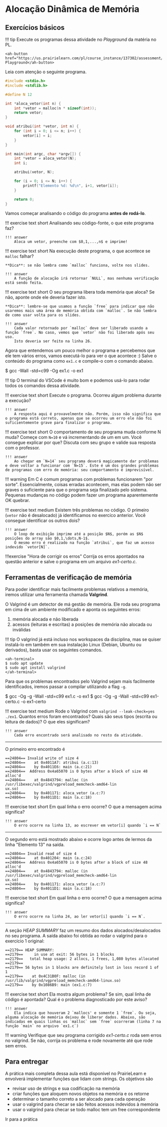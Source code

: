 #  Alocação Dinâmica de Memória


<ah-external-content src="/0-linguagem-C/slides-malloc.html"/>


## Exercícios básicos

!!! tip
    Execute os programas dessa atividade no *Playground* da matéria no PL. 

    <ah-button href="https://us.prairielearn.com/pl/course_instance/137302/assessment/2352640">Abrir Playground</ah-button>

Leia com atenção o seguinte programa.

```c linenums="1"
#include <stdio.h>
#include <stdlib.h>

#define N 12

int *aloca_vetor(int n) {
    int *vetor = malloc(n * sizeof(int));
    return vetor;
}

void atribui(int *vetor, int n) {
    for (int i = 0; i <= n; i++) { 
        vetor[i] = i;
    }
}

int main(int argc, char *argv[]) {
    int *vetor = aloca_vetor(N);
    int i;

    atribui(vetor, N);

    for (i = 0; i <= N; i++) { 
        printf("Elemento %d: %d\n", i+1, vetor[i]);
    }

    return 0;
}
```

Vamos começar analisando o código do programa **antes de rodá-lo**. 

!!! exercise text short
    Analisando seu código-fonte, o que este programa faz?

    !!! answer
        Aloca um vetor, preenche com $0,1,...,n$ e imprime!

!!! exercise text short
    Na execução deste programa, o que acontece se `malloc` falhar? 

    **Dica**: se não lembra como `malloc` funciona, volte nos slides.

    !!! answer
        A função de alocação irá retornar `NULL`, mas nenhuma verificação está sendo feita.

!!! exercise text short
    O seu programa libera toda memória que aloca? Se não, aponte onde ele deveria fazer isto.

    **Dica**: lembre-se que usamos a função `free` para indicar que não usaremos mais uma área de memória obtida com `malloc`. Se não lembra de como usar volta para os slides.

    !!! answer
        Cada valor retornado por `malloc` deve ser liberado usando a função `free`. No caso, vemos que `vetor` não foi liberado após seu uso.
        Isto deveria ser feito na linha 26.


Agora que entendemos um pouco melhor o programa e percebemos que ele tem vários erros, vamos executá-lo para ver o que acontece :) Salve o conteúdo do programa como `ex1.c` e compile-o com o comando abaixo.


<ah-terminal>
$ gcc -Wall -std=c99 -Og ex1.c -o ex1
</ah-terminal>

!!! tip 
    O terminal do VSCode é muito bom e podemos usá-lo para rodar todos os comandos dessa atividade. 

!!! exercise text short
    Execute o programa. Ocorreu algum problema durante a execução?

    !!! answer
        A resposta aqui é provavelmente não. Porém, isso não significa que o programa está correto, apenas que se ocorreu um erro ele não foi suficientemente grave para finalizar o programa.

!!! exercise text short
    O comportamento de seu programa muda conforme N muda? Começe com `N=10` e vá incrementando de um em um. Você consegue explicar por que? Discuta com seu grupo e valide sua resposta com o professor.

    !!! answer
        Ao chegar em `N=14` seu programa deverá magicamente dar problemas e deve voltar a funcionar com `N=15`. Este é um dos grandes problemas de programas com erro de memória: seu comportamento é imprevisível.

!!! warning 
    Em C é comum programas com problemas funcionarem "por sorte". Essencialmente, coisas erradas acontecem, mas elas podem não ser graves o suficiente para que o programa seja finalizado pelo sistema. Pequenas mudanças no código podem fazer um programa aparentemente OK quebrar. 

!!! exercise text medium
    Existem três problemas no código. O primeiro (`vetor` não é desalocado) já identificamos no exercíco anterior. Você consegue identificar os outros dois?

    !!! answer
        O loop de exibição imprime até a posição $N$, porém as $N$ posições do array são $0,1,\dots,N-1$.
        O mesmo erro é realizado na função `atribui`, que faz um acesso indevido `vetor[N]`.

!!!exercise "Hora de corrigir os erros"
    Corrija os erros apontados na questão anterior e salve o programa em um arquivo *ex1-certo.c*.

## Ferramentas de verificação de memória

Para poder identificar mais facilmente problemas relativos a memória, iremos utilizar uma ferramenta chamada **Valgrind**.

O Valgrind é um detector de má gestão de memória. Ele roda seu programa em cima de um ambiente modificado e aponta os seguintes erros:

1. memória alocada e não liberada
1. acessos (leituras e escritas) a posições de memória não alocada ou inválidas


!!! tip
    O valgrind já está incluso nos workspaces da disciplina, mas se quiser instalá-lo em também em sua instalação Linux (Debian, Ubuntu ou derivados), basta usar os seguintes comandos.

    <ah-terminal>
    $ sudo apt update
    $ sudo apt install valgrind
    </ah-terminal>

Para que os problemas encontrados pelo Valgrind sejam mais facilmente identificados, iremos passar a compilar utilizando a flag `-g`.

<ah-terminal>
$ gcc -Og -g -Wall -std=c99 ex1.c -o ex1
$ gcc -Og -g -Wall -std=c99 ex1-certo.c -o ex1-certo
</ah-terminal>

!!! exercise text medium
    Rode o Valgrind com `valgrind --leak-check=yes ./ex1`. Quantos erros foram encontrados? Quais são seus tipos (escrita ou leitura de dados)? O que eles significam?

    !!! answer
        Cada erro encontrado será analisado no resto da atividade.

---------------

O primeiro erro encontrado é

```
==24804== Invalid write of size 4
==24804==    at 0x4011A7: atribui (a.c:13)
==24804==    by 0x4011E6: main (a.c:21)
==24804==  Address 0x4a65070 is 0 bytes after a block of size 48 alloc'd
==24804==    at 0x4843794: malloc (in /usr/libexec/valgrind/vgpreload_memcheck-amd64-lin
ux.so)
==24804==    by 0x401171: aloca_vetor (a.c:7)
==24804==    by 0x4011D1: main (a.c:18)
```

!!! exercise text short
    Em qual linha o erro ocorre? O que a mensagem acima significa?

    !!! answer
        O erro ocorre na linha 13, ao escrever em vetor[i] quando `i == N`

---------

O segundo erro está mostrado abaixo e ocorre logo antes de lermos da linha "Elemento 13" na saída.

```
==24804== Invalid read of size 4
==24804==    at 0x401204: main (a.c:24)
==24804==  Address 0x4a65070 is 0 bytes after a block of size 48 alloc'd
==24804==    at 0x4843794: malloc (in /usr/libexec/valgrind/vgpreload_memcheck-amd64-lin
ux.so)
==24804==    by 0x401171: aloca_vetor (a.c:7)
==24804==    by 0x4011D1: main (a.c:18)
```

!!! exercise text short
    Em qual linha o erro ocorre? O que a mensagem acima significa?

    !!! answer
        O erro ocorre na linha 24, ao ler vetor[i] quando `i == N`.

---------

A seção *HEAP SUMMARY* faz um resumo dos dados alocados/desalocados no seu programa. A saída abaixo foi obtida ao rodar o valgrind para o exercício 1 original:

```
==2179== HEAP SUMMARY:
==2179==     in use at exit: 56 bytes in 1 blocks
==2179==   total heap usage: 2 allocs, 1 frees, 1,080 bytes allocated
==2179==
==2179== 56 bytes in 1 blocks are definitely lost in loss record 1 of 1
==2179==    at 0x4C31B0F: malloc (in /usr/lib/valgrind/vgpreload_memcheck-amd64-linux.so)
==2179==    by 0x1086B9: main (ex1.c:7)
```

!!! exercise text short
    Ela mostra algum problema? Se sim, qual linha de código é apontada? Qual é o problema diagnosticado por este aviso?

    !!! answer
        Ela indica que houveram 2 `mallocs' e somente 1 `free`. Ou seja, alguma alocação de memória deixou de liberar dados. Abaixo, são indicadas em quais linhas os `malloc` sem `free` ocorreram (linha 7 na função `main` no arquivo `ex1.c`)


!!! warning
    Verifique que seu programa corrigido *ex1-certo.c* roda sem erros no valgrind. Se não, corrija os problema e rode novamente até que rode sem erros.

## Para entregar

A prática mais completa dessa aula está disponível no PrairieLearn e envolverá implementar funções que lidam com strings. Os objetivos são

- revisar uso de strings e sua codificação na memória
- criar funções que aloquem novos objetos na memória e os retorne
- determinar o tamanho correto a ser alocado para cada operação
- usar o valgrind para checar se são feitos acessos indevidos à memória
- usar o valgrind para checar se todo malloc tem um free correspondente

<ah-button href="https://us.prairielearn.com/pl/course_instance/137302/assessment/2352818">Ir para a prática</ah-button>

